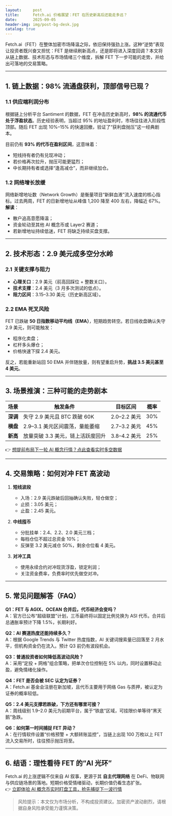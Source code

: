 ```yaml
---
layout:     post
title:      Fetch.ai 价格展望：FET 在历史新高后还能走多远？
date:       2025-09-05
header-img: img/post-bg-desk.jpg
catalog: true
---
```


Fetch.ai（FET）在整体加密市场降温之际，依旧保持强劲上涨。这种“逆势”表现让投资者既兴奋又担忧：FET 是继续刷新高点，还是即将进入深度回调？本文将从链上数据、技术形态与市场情绪三个维度，拆解 FET 下一步可能的走势，并给出可落地的交易策略。

---

## 1. 链上数据：98% 流通盘获利，顶部信号已现？

### 1.1 供应端利润分布
根据链上分析平台 Santiment 的数据，FET 在冲击历史新高时，**98% 的流通代币处于浮盈状态**。历史经验表明，当超过 95% 的地址盈利时，市场往往进入阶段性顶部。随后 FET 出现 10%–15% 的快速回撤，验证了“获利盘抛压”这一经典剧本。

目前仍有 **93% 的代币在盈利区间**，这意味着：
- 短线持有者仍有兑现冲动；
- 若价格再次拉升，抛压可能更猛烈；
- 中长期持有者或选择“逢高减仓”，而非继续加仓。

### 1.2 网络增长放缓
网络新增地址数（Network Growth）是衡量项目“新鲜血液”流入速度的核心指标。过去两周，FET 的日新增地址从峰值 1,200 降至 400 左右，降幅近 67%。  
**解读**：  
- 散户追高意愿降温；  
- 资金轮动至其他 AI 概念币或 Layer2 赛道；  
- 若新增地址持续低迷，FET 将缺乏持续买盘支撑。

---

## 2. 技术形态：2.9 美元成多空分水岭

### 2.1 关键支撑与阻力
- **心理关口**：2.9 美元（前高回踩位 + 整数关口）。  
- **技术支撑**：2.4 美元（3 月多次测试的低点）。  
- **阻力区间**：3.15–3.30 美元（历史新高区域）。

### 2.2 EMA 死叉风险
FET 已跌破 **50 日指数移动平均线（EMA）**，短期趋势转空。若日线收盘确认失守 2.9 美元，则可能触发：
- 程序化卖盘；
- 杠杆多头爆仓；
- 价格快速下探 2.4 美元。

反之，若能重新站回 50 EMA 并伴随放量，则有望重启升势，**挑战 3.5 美元甚至 4 美元**。

---

## 3. 场景推演：三种可能的走势剧本

| 场景 | 触发条件 | 目标区间 | 概率 |
|---|---|---|---|
| **深调** | 失守 2.9 美元且 BTC 跌破 60K | 2.0–2.2 美元 | 30% |
| **横盘** | 2.9–3.1 美元区间震荡，量能萎缩 | 2.7–3.2 美元 | 45% |
| **新高** | 放量突破 3.3 美元，链上活跃度回升 | 3.8–4.2 美元 | 25% |

👉 [想提前布局下一轮 AI 概念行情？点此查看实时多空数据](https://okxdog.com/)

---

## 4. 交易策略：如何对冲 FET 高波动

1. **短线波段**  
   - 入场：2.9 美元跌破后回抽确认失败，轻仓做空；  
   - 止损：3.05 美元；  
   - 止盈：2.45 美元。

2. **中线囤币**  
   - 分批挂单：2.4、2.2、2.0 美元三档；  
   - 每档仓位不超过总资金 10%；  
   - 反弹至 3.2 美元减仓 50%，剩余仓位看 4 美元。

3. **对冲工具**  
   - 使用永续合约对冲现货浮盈，锁定利润；  
   - 关注资金费率，负费率时优先做空对冲。

---

## 5. 常见问题解答（FAQ）

**Q1：FET 与 AGIX、OCEAN 合并后，代币经济会变吗？**  
A：官方已公布“超级联盟”计划，三币最终将以固定比例兑换为 ASI 代币。合并后总通胀率预计下降 1.5%，长期利好。

**Q2：AI 赛道热度还能持续多久？**  
A：根据 Google Trends 与 Twitter 热度指数，AI 关键词搜索量已回落至 2 月水平，但机构资金仍在流入。预计 Q3 前仍有波段机会。

**Q3：普通投资者如何降低高波动风险？**  
A：采用“定投 + 网格”组合策略，把单次仓位控制在 5% 以内，同时设置移动止盈，避免情绪化操作。

**Q4：FET 是否会被 SEC 认定为证券？**  
A：Fetch.ai 基金会注册在新加坡，且代币主要用于网络 Gas 与质押，被认定为证券的概率较低。

**Q5：2.4 美元支撑若跌破，下方还有哪里可接？**  
A：周线级别 1.9–2.0 美元为前期平台，属于“铁底”区域，可挂限价单等待“黑天鹅”急跌。

**Q6：如何第一时间捕捉 FET 异动？**  
A：在行情软件设置“价格预警 + 大额转账监控”，当链上出现 100 万枚以上 FET 流入交易所时，往往预示抛压将至。

---

## 6. 结语：理性看待 FET 的“AI 光环”

Fetch.ai 的上涨逻辑不仅来自 AI 叙事，更源于其 **自主代理网络** 在 DeFi、物联网与供应链场景的落地。短期价格受情绪驱动，长期价值仍看生态扩张。  
👉 [立即体验 AI 概念币实时盯盘工具，抢先捕捉下一波行情](https://okxdog.com/)

> 风险提示：本文仅为市场分析，不构成投资建议。加密资产波动剧烈，请根据自身风险承受能力谨慎决策。